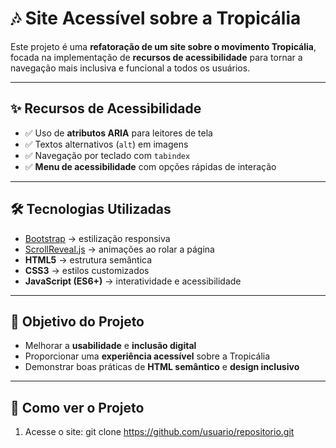 # 🎶 Site Acessível sobre a Tropicália

Este projeto é uma **refatoração de um site sobre o movimento Tropicália**, focada na implementação de **recursos de acessibilidade** para tornar a navegação mais inclusiva e funcional a todos os usuários.  

---

## ✨ Recursos de Acessibilidade

- ✅ Uso de **atributos ARIA** para leitores de tela  
- ✅ Textos alternativos (`alt`) em imagens  
- ✅ Navegação por teclado com `tabindex`  
- ✅ **Menu de acessibilidade** com opções rápidas de interação  

---

## 🛠️ Tecnologias Utilizadas

- [Bootstrap](https://getbootstrap.com/) → estilização responsiva  
- [ScrollReveal.js](https://scrollrevealjs.org/) → animações ao rolar a página  
- **HTML5** → estrutura semântica  
- **CSS3** → estilos customizados  
- **JavaScript (ES6+)** → interatividade e acessibilidade  

---

## 📌 Objetivo do Projeto

- Melhorar a **usabilidade** e **inclusão digital**  
- Proporcionar uma **experiência acessível** sobre a Tropicália  
- Demonstrar boas práticas de **HTML semântico** e **design inclusivo**  

---

## 🚀 Como ver o Projeto

1. Acesse o site:
   git clone https://github.com/usuario/repositorio.git
